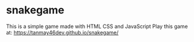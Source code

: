 # snakegame
This is a simple game made with HTML CSS and JavaScript
Play this game at: https://tanmay46dev.github.io/snakegame/

